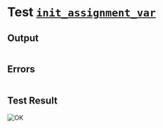# Test [`init_assignment_var`](../doc/tests/statement_usage.md#L412)

## Output

```,plain
```

## Errors

```,plain
```

## Test Result

![OK](../doc/tests/.test/init_assignment_var.png)
